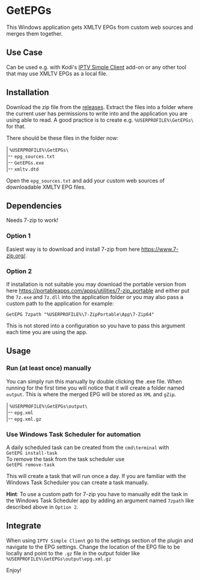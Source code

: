 # GetEPGs
This Windows application gets XMLTV EPGs from custom web sources and merges them together. 

## Use Case
Can be used e.g. with Kodi's [IPTV Simple Client](https://kodi.wiki/view/Add-on:PVR_IPTV_Simple_Client) add-on or any other tool that may use XMLTV EPGs as a local file. 

## Installation

Download the zip file from the [releases](https://github.com/dichternebel/GetEPGs/releases). Extract the files into a folder where the current user has permissions to write into and the application you are using able to read.
A good practice is to create e.g. `%USERPROFILE%\GetEPGs\` for that.

There should be these files in the folder now:

| `%USERPROFILE%\GetEPGs\`  
|-- `epg_sources.txt`  
|-- `GetEPGs.exe`  
|-- `xmltv.dtd`  

Open the `epg_sources.txt` and add your custom web sources of downloadable XMLTV EPG files.

## Dependencies

Needs 7-zip to work!

### Option 1
Easiest way is to download and install 7-zip from here https://www.7-zip.org/.

### Option 2
If installation is not suitable you may download the portable version from here https://portableapps.com/apps/utilities/7-zip_portable and either put the `7z.exe` and `7z.dll` into the application folder or you may also pass a custom path to the application for example:

`GetEPG 7zpath "%USERPROFILE%\7-ZipPortable\App\7-Zip64"`

This is not stored into a configuration so you have to pass this argument each time you are using the app.

## Usage
### Run (at least once) manually

You can simply run this manually by double clicking the .exe file. When running for the first time you will notice that it will create a folder named `output`. This is where the merged EPG will be stored as `XML` and `gZip`.

| `%USERPROFILE%\GetEPGs\output\`  
|-- `epg.xml`   
|-- `epg.xml.gz`  


### Use Windows Task Scheduler for automation
A daily scheduled task can be created from the `cmd\terminal` with  
`GetEPG install-task`  
To remove the task from the task scheduler use  
`GetEPG remove-task`

This will create a task that will run once a day. If you are familiar with the Windows Task Scheduler you can create a task manually.

**Hint**: To use a custom path for 7-zip you have to manually edit the task in the Windows Task Scheduler app by adding an argument named `7zpath` like described above in `Option 2`.

## Integrate

When using `IPTV Simple Client` go to the settings section of the plugin and navigate to the EPG settings.
Change the location of the EPG file to be locally and point to the `.gz` file in the output folder like `%USERPROFILE%\GetEPGs\output\epg.xml.gz`


Enjoy!

